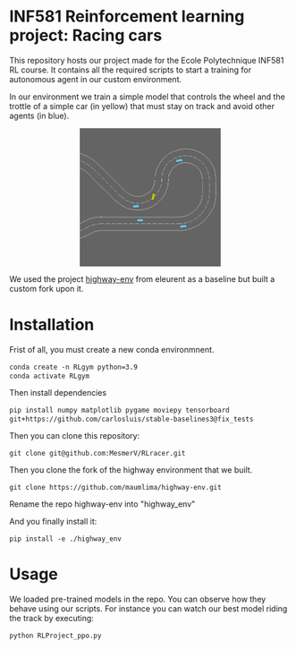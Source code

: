 # INF581 Reinforcement learning project: Racing cars

This repository hosts our project made for the Ecole Polytechnique INF581 RL course. It contains all the required scripts to start a training for autonomous agent in our custom environment.

In our environment we train a simple model that controls the wheel and the trottle of a simple car (in yellow) that must stay on track and avoid other agents (in blue).


<img src="img/racetrack-image.png"
     style=" display: block;
             margin-left: auto;
             margin-right: auto;
             width: 50%" />

We used the project [highway-env](https://github.com/eleurent/highway-env) from eleurent as a baseline but built a custom fork upon it.

# Installation
Frist of all, you must create a new conda environmnent. 

```
conda create -n RLgym python=3.9
conda activate RLgym
```


Then install dependencies
```
pip install numpy matplotlib pygame moviepy tensorboard git+https://github.com/carlosluis/stable-baselines3@fix_tests 
```

Then you can clone this repository:
```
git clone git@github.com:MesmerV/RLracer.git 
```

Then you clone the fork of the highway environment that we built.

```
git clone https://github.com/maumlima/highway-env.git
```

Rename the repo highway-env into "highway_env"

And you finally install it:

```
pip install -e ./highway_env
```

# Usage

We loaded pre-trained models in the repo. You can observe how they behave using our scripts.
For instance you can watch our best model riding the track by executing:

```
python RLProject_ppo.py
```
